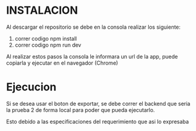 # INSTALACION

Al descargar el repositorio se debe en la consola realizar los siguiente:
1. correr codigo npm install 
2. correr codigo npm run dev

Al realizar estos pasos la consola le informara un url de la app, puede copiarla y ejecutar en el navegador (Chrome)

# Ejecucion 
Si se desea usar el boton de exportar, se debe correr el backend que seria la prueba 2 de forma local para poder que pueda ejecutarlo.

Esto debido a las especificaciones del requerimiento que asi lo expresaba




